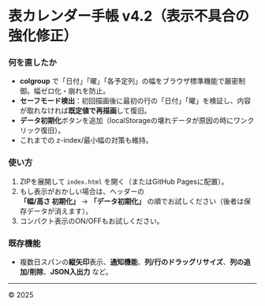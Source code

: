 # 表カレンダー手帳 v4.2（表示不具合の強化修正）

### 何を直したか
- **colgroup** で「日付」「曜」「各予定列」の幅をブラウザ標準機能で厳密制御。幅ゼロ化・崩れを防止。
- **セーフモード検出**：初回描画後に最初の行の「日付」「曜」を検証し、内容が取れなければ**既定値で再描画**して復旧。
- **データ初期化**ボタンを追加（localStorageの壊れデータが原因の時にワンクリック復旧）。
- これまでの z-index/最小幅の対策も維持。

### 使い方
1. ZIPを展開して `index.html` を開く（またはGitHub Pagesに配置）。
2. もし表示がおかしい場合は、ヘッダーの  
   **「幅/高さ 初期化」** → **「データ初期化」** の順でお試しください（後者は保存データが消えます）。
3. コンパクト表示のON/OFFもお試しください。

### 既存機能
- 複数日スパンの**縦矢印**表示、**通知機能**、**列/行のドラッグリサイズ**、**列の追加/削除**、**JSON入出力** など。

---
© 2025
